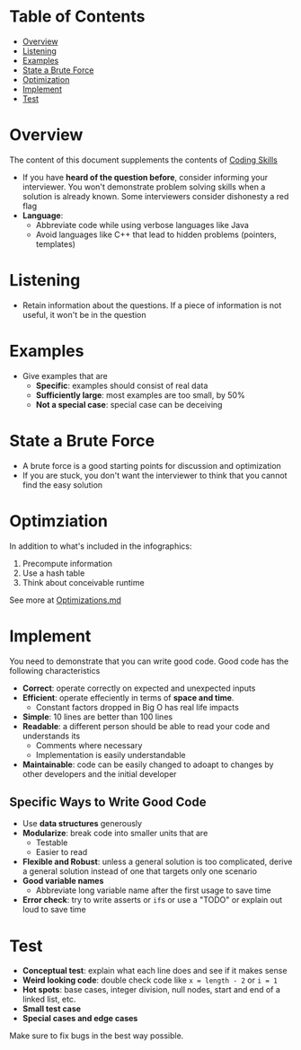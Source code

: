 # Table of Contents

- [Overview](#overview)
- [Listening](#listening)
- [Examples](#examples)
- [State a Brute Force](#state-a-brute-force)
- [Optimization](#optimization)
- [Implement](#implement)
- [Test](#test)

# Overview <span id="overview">

The content of this document supplements the contents of
[Coding Skills](CodingSkills.pdf)

- If you have **heard of the question before**, consider informing your
  interviewer. You won't demonstrate problem solving skills when a solution is
  already known. Some interviewers consider dishonesty a red flag
- **Language**:
  - Abbreviate code while using verbose languages like Java
  - Avoid languages like C++ that lead to hidden problems (pointers, templates)

# Listening <span id="listening">

- Retain information about the questions. If a piece of information is not
  useful, it won't be in the question

# Examples <span id="examples">

- Give examples that are
  - **Specific**: examples should consist of real data
  - **Sufficiently large**: most examples are too small, by 50%
  - **Not a special case**: special case can be deceiving

# State a Brute Force <span id="state-a-brute-force">

- A brute force is a good starting points for discussion and optimization
- If you are stuck, you don't want the interviewer to think that you cannot find
  the easy solution

# Optimziation <span id="optimization">

In addition to what's included in the infographics:

1. Precompute information
2. Use a hash table
3. Think about conceivable runtime

See more at [Optimizations.md](Optimizations.md)

# Implement <span id="implement">

You need to demonstrate that you can write good code. Good code has the
following characteristics

- **Correct**: operate correctly on expected and unexpected inputs
- **Efficient**: operate effeciently in terms of **space and time**.
  - Constant factors dropped in Big O has real life impacts
- **Simple**: 10 lines are better than 100 lines
- **Readable**: a different person should be able to read your code and
  understands its
  - Comments where necessary
  - Implementation is easily understandable
- **Maintainable**: code can be easily changed to adoapt to changes by other
  developers and the initial developer

## Specific Ways to Write Good Code

- Use **data structures** generously
- **Modularize**: break code into smaller units that are
  - Testable
  - Easier to read
- **Flexible and Robust**: unless a general solution is too complicated, derive
  a general solution instead of one that targets only one scenario
- **Good variable names**
  - Abbreviate long variable name after the first usage to save time
- **Error check**: try to write asserts or `if`s or use a "TODO" or explain out
  loud to save time

# Test <span id="test">

- **Conceptual test**: explain what each line does and see if it makes sense
- **Weird looking code**: double check code like `x = length - 2` or `i = 1`
- **Hot spots**: base cases, integer division, null nodes, start and end of a
  linked list, etc.
- **Small test case**
- **Special cases and edge cases**

Make sure to fix bugs in the best way possible.
